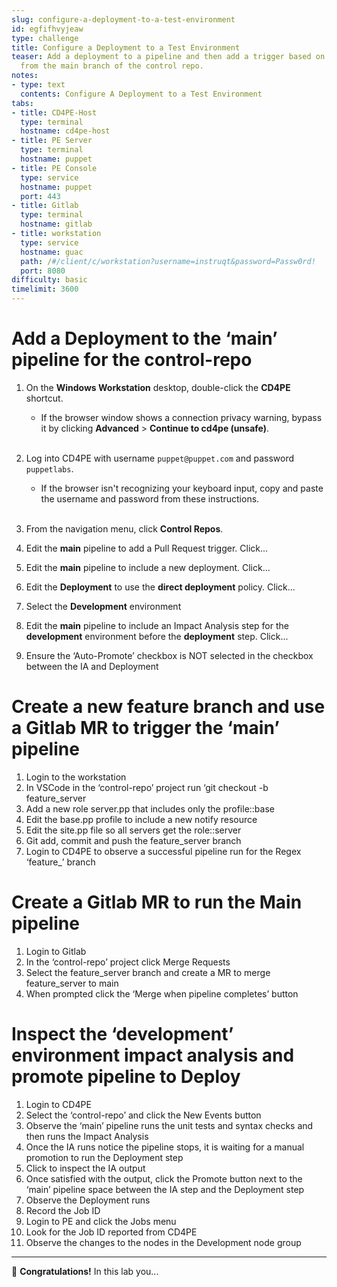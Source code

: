 ```yaml
---
slug: configure-a-deployment-to-a-test-environment
id: egfifhvyjeaw
type: challenge
title: Configure a Deployment to a Test Environment
teaser: Add a deployment to a pipeline and then add a trigger based on a merge request
  from the main branch of the control repo.
notes:
- type: text
  contents: Configure A Deployment to a Test Environment
tabs:
- title: CD4PE-Host
  type: terminal
  hostname: cd4pe-host
- title: PE Server
  type: terminal
  hostname: puppet
- title: PE Console
  type: service
  hostname: puppet
  port: 443
- title: Gitlab
  type: terminal
  hostname: gitlab
- title: workstation
  type: service
  hostname: guac
  path: /#/client/c/workstation?username=instruqt&password=Passw0rd!
  port: 8080
difficulty: basic
timelimit: 3600
---
```

Add a Deployment to the ‘main’ pipeline for the control-repo
========
1. On the **Windows Workstation** desktop, double-click the **CD4PE** shortcut.
    - If the browser window shows a connection privacy warning, bypass it by clicking **Advanced** > **Continue to cd4pe (unsafe)**.<br><br>
1. Log into CD4PE with username `puppet@puppet.com` and password `puppetlabs`.
    - If the browser isn't recognizing your keyboard input, copy and paste the username and password from these instructions.<br><br>
1. From the navigation menu, click **Control Repos**.

2. Edit the **main** pipeline to add a Pull Request trigger. Click...
3. Edit the **main** pipeline to include a new deployment. Click...
4. Edit the **Deployment** to use the **direct deployment** policy. Click...
5. Select the **Development** environment
6. Edit the **main** pipeline to include an Impact Analysis step for the **development** environment before the **deployment** step. Click...
7. Ensure the ‘Auto-Promote’ checkbox is NOT selected in the checkbox between the IA and Deployment

Create a new feature branch and use a Gitlab MR to trigger the ‘main’ pipeline
========
1. Login to the workstation
2. In VSCode in the ‘control-repo’ project run ‘git checkout -b feature_server
3. Add a new role server.pp that includes only the profile::base
4. Edit the base.pp profile to include a new notify resource
5. Edit the site.pp file so all servers get the role::server
6. Git add, commit and push the feature_server branch
7. Login to CD4PE to observe a successful pipeline run for the Regex ‘feature_’ branch

Create a Gitlab MR to run the Main pipeline
========
1. Login to Gitlab
2. In the ‘control-repo’ project click Merge Requests
3. Select the feature_server branch and create a MR to merge feature_server to main
4. When prompted click the ‘Merge when pipeline completes’ button

Inspect the ‘development’ environment impact analysis and promote pipeline to Deploy
========
1. Login to CD4PE
2. Select the ‘control-repo’ and click the New Events button
3. Observe the ‘main’ pipeline runs the unit tests and syntax checks and then runs the Impact Analysis
4. Once the IA runs notice the pipeline stops, it is waiting for a manual promotion to run the Deployment step
5. Click to inspect the IA output
6. Once satisfied with the output, click the Promote button next to the ‘main’ pipeline space between the IA step and the Deployment step
7. Observe the Deployment runs
8. Record the Job ID
9. Login to PE and click the Jobs menu
10. Look for the Job ID reported from CD4PE
11. Observe the changes to the nodes in the Development node group

--------
🎈 **Congratulations!** In this lab you...